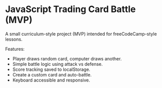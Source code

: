# JavaScript Trading Card Battle (MVP)
A small curriculum-style project (MVP) intended for freeCodeCamp-style lessons.

Features:
- Player draws random card, computer draws another.
- Simple battle logic using attack vs defense.
- Score tracking saved to localStorage.
- Create a custom card and auto-battle.
- Keyboard accessible and responsive.

